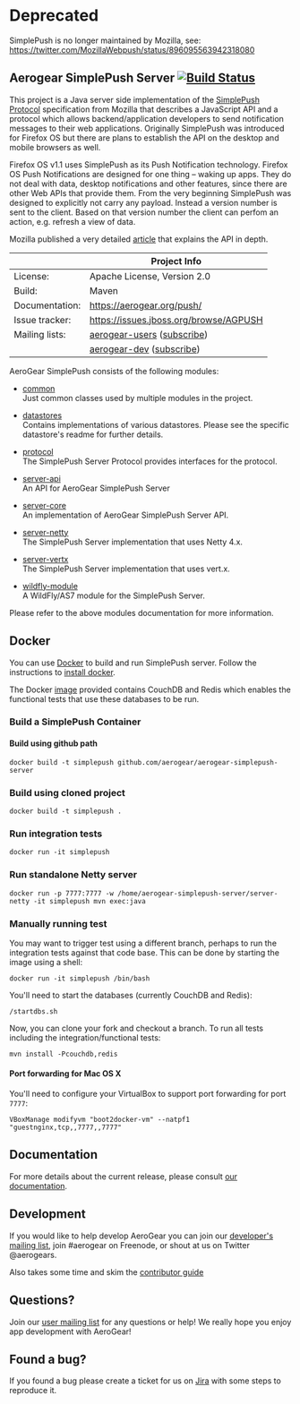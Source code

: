 # Deprecated 

SimplePush is no longer maintained by Mozilla, see:
https://twitter.com/MozillaWebpush/status/896095563942318080

## Aerogear SimplePush Server [![Build Status](https://travis-ci.org/aerogear/aerogear-simplepush-server.png)](https://travis-ci.org/aerogear/aerogear-simplepush-server)
This project is a Java server side implementation of the [SimplePush Protocol](https://wiki.mozilla.org/WebAPI/SimplePush/Protocol) 
specification from Mozilla that describes a JavaScript API and a protocol which allows backend/application developers to 
send notification messages to their web applications. Originally SimplePush was introduced for Firefox OS but there are 
plans to establish the API on the desktop and mobile browsers as well.

Firefox OS v1.1 uses SimplePush as its Push Notification technology. Firefox OS Push Notifications are designed for one 
thing – waking up apps. They do not deal with data, desktop notifications and other features, since there are other 
Web APIs that provide them. From the very beginning SimplePush was designed to explicitly not carry any payload. 
Instead a version number is sent to the client. Based on that version number the client can perfom an action, e.g. refresh a view of data.

Mozilla published a very detailed [article](https://hacks.mozilla.org/2013/07/dont-miss-out-on-the-real-time-fun-use-firefox-os-push-notifications/) 
that explains the API in depth.

|                 | Project Info  |
| --------------- | ------------- |
| License:        | Apache License, Version 2.0  |
| Build:          | Maven  |
| Documentation:  | https://aerogear.org/push/  |
| Issue tracker:  | https://issues.jboss.org/browse/AGPUSH  |
| Mailing lists:  | [aerogear-users](http://aerogear-users.1116366.n5.nabble.com/) ([subscribe](https://lists.jboss.org/mailman/listinfo/aerogear-users))  |
|                 | [aerogear-dev](http://aerogear-dev.1069024.n5.nabble.com/) ([subscribe](https://lists.jboss.org/mailman/listinfo/aerogear-dev))  |

AeroGear SimplePush consists of the following modules:

* [common](https://github.com/aerogear/aerogear-simple-push-server/tree/master/common)  
Just common classes used by multiple modules in the project.

* [datastores](https://github.com/aerogear/aerogear-simple-push-server/tree/master/datastores)  
Contains implementations of various datastores. Please see the specific datastore's readme for further details.

* [protocol](https://github.com/aerogear/aerogear-simple-push-server/tree/master/protocol)  
The SimplePush Server Protocol provides interfaces for the protocol.

* [server-api](https://github.com/aerogear/aerogear-simple-push-server/tree/master/server-api)  
An API for AeroGear SimplePush Server

* [server-core](https://github.com/aerogear/aerogear-simple-push-server/tree/master/server-core)  
An implementation of AeroGear SimplePush Server API.

* [server-netty](https://github.com/aerogear/aerogear-simple-push-server/tree/master/server-netty)  
The SimplePush Server implementation that uses Netty 4.x.

* [server-vertx](https://github.com/aerogear/aerogear-simple-push-server/tree/master/server-vertx)  
The SimplePush Server implementation that uses vert.x.

* [wildfly-module](https://github.com/aerogear/aerogear-simple-push-server/tree/master/wildfly-module)  
A WildFly/AS7 module for the SimplePush Server.

Please refer to the above modules documentation for more information.


## Docker
You can use [Docker](https://www.docker.io) to build and run SimplePush server. Follow the instructions to
 [install docker](https://www.docker.io/gettingstarted/).

The Docker [image]() provided contains CouchDB and Redis which enables the functional tests that use these databases
to be run.

### Build a SimplePush Container
#### Build using github path
```docker build -t simplepush github.com/aerogear/aerogear-simplepush-server```

### Build using cloned project
```docker build -t simplepush .```

### Run integration tests
`docker run -it simplepush`

### Run standalone Netty server
```docker run -p 7777:7777 -w /home/aerogear-simplepush-server/server-netty -it simplepush mvn exec:java```

### Manually running test
You may want to trigger test using a different branch, perhaps to run the integration tests against
that code base. This can be done by starting the image using a shell:

```docker run -it simplepush /bin/bash```

You'll need to start the databases (currently CouchDB and Redis):

    /startdbs.sh

Now, you can clone your fork and checkout a branch. To run all tests including the integration/functional tests:

```mvn install -Pcouchdb,redis```

#### Port forwarding for Mac OS X
You'll need to configure your VirtualBox to support port forwarding for port ```7777```:

```VBoxManage modifyvm "boot2docker-vm" --natpf1 "guestnginx,tcp,,7777,,7777"```

## Documentation

For more details about the current release, please consult [our documentation](https://aerogear.org/push).

## Development

If you would like to help develop AeroGear you can join our [developer's mailing list](https://lists.jboss.org/mailman/listinfo/aerogear-dev), join #aerogear on Freenode, or shout at us on Twitter @aerogears.

Also takes some time and skim the [contributor guide](http://aerogear.org/docs/guides/Contributing/)

## Questions?

Join our [user mailing list](https://lists.jboss.org/mailman/listinfo/aerogear-users) for any questions or help! We really hope you enjoy app development with AeroGear!

## Found a bug?

If you found a bug please create a ticket for us on [Jira](https://issues.jboss.org/browse/AGPUSH) with some steps to reproduce it.
